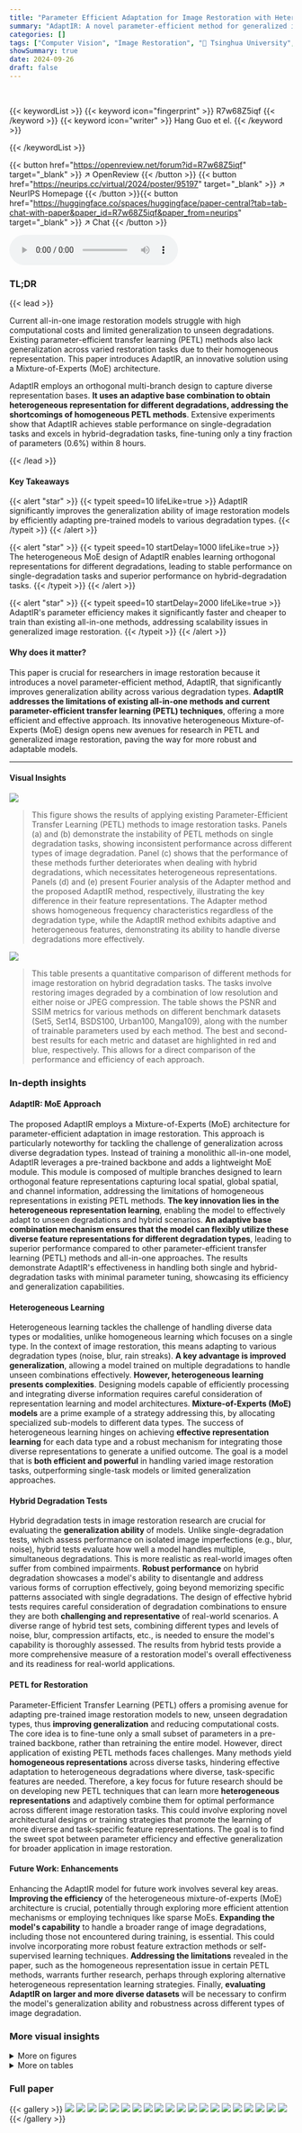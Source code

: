 ```yaml
---
title: "Parameter Efficient Adaptation for Image Restoration with Heterogeneous Mixture-of-Experts"
summary: "AdaptIR: A novel parameter-efficient method for generalized image restoration using a heterogeneous Mixture-of-Experts (MoE) architecture that achieves superior performance and generalization."
categories: []
tags: ["Computer Vision", "Image Restoration", "🏢 Tsinghua University",]
showSummary: true
date: 2024-09-26
draft: false
---
```


<br>

{{< keywordList >}}
{{< keyword icon="fingerprint" >}} R7w68Z5iqf {{< /keyword >}}
{{< keyword icon="writer" >}} Hang Guo et el. {{< /keyword >}}
 
{{< /keywordList >}}

{{< button href="https://openreview.net/forum?id=R7w68Z5iqf" target="_blank" >}}
↗ OpenReview
{{< /button >}}
{{< button href="https://neurips.cc/virtual/2024/poster/95197" target="_blank" >}}
↗ NeurIPS Homepage
{{< /button >}}{{< button href="https://huggingface.co/spaces/huggingface/paper-central?tab=tab-chat-with-paper&paper_id=R7w68Z5iqf&paper_from=neurips" target="_blank" >}}
↗ Chat
{{< /button >}}



<audio controls>
    <source src="https://ai-paper-reviewer.com/R7w68Z5iqf/podcast.wav" type="audio/wav">
    Your browser does not support the audio element.
</audio>


### TL;DR


{{< lead >}}

Current all-in-one image restoration models struggle with high computational costs and limited generalization to unseen degradations.  Existing parameter-efficient transfer learning (PETL) methods also lack generalization across varied restoration tasks due to their homogeneous representation. This paper introduces AdaptIR, an innovative solution using a Mixture-of-Experts (MoE) architecture. 



AdaptIR employs an orthogonal multi-branch design to capture diverse representation bases.  **It uses an adaptive base combination to obtain heterogeneous representation for different degradations, addressing the shortcomings of homogeneous PETL methods**.  Extensive experiments show that AdaptIR achieves stable performance on single-degradation tasks and excels in hybrid-degradation tasks, fine-tuning only a tiny fraction of parameters (0.6%) within 8 hours.

{{< /lead >}}


#### Key Takeaways

{{< alert "star" >}}
{{< typeit speed=10 lifeLike=true >}} AdaptIR significantly improves the generalization ability of image restoration models by efficiently adapting pre-trained models to various degradation types. {{< /typeit >}}
{{< /alert >}}

{{< alert "star" >}}
{{< typeit speed=10 startDelay=1000 lifeLike=true >}} The heterogeneous MoE design of AdaptIR enables learning orthogonal representations for different degradations, leading to stable performance on single-degradation tasks and superior performance on hybrid-degradation tasks. {{< /typeit >}}
{{< /alert >}}

{{< alert "star" >}}
{{< typeit speed=10 startDelay=2000 lifeLike=true >}} AdaptIR's parameter efficiency makes it significantly faster and cheaper to train than existing all-in-one methods, addressing scalability issues in generalized image restoration. {{< /typeit >}}
{{< /alert >}}

#### Why does it matter?
This paper is crucial for researchers in image restoration because it introduces a novel parameter-efficient method, AdaptIR, that significantly improves generalization ability across various degradation types.  **AdaptIR addresses the limitations of existing all-in-one methods and current parameter-efficient transfer learning (PETL) techniques**, offering a more efficient and effective approach.  Its innovative heterogeneous Mixture-of-Experts (MoE) design opens new avenues for research in PETL and generalized image restoration, paving the way for more robust and adaptable models.

------
#### Visual Insights



![](https://ai-paper-reviewer.com/R7w68Z5iqf/figures_1_1.jpg)

> This figure shows the results of applying existing Parameter-Efficient Transfer Learning (PETL) methods to image restoration tasks.  Panels (a) and (b) demonstrate the instability of PETL methods on single degradation tasks, showing inconsistent performance across different types of image degradation. Panel (c) shows that the performance of these methods further deteriorates when dealing with hybrid degradations, which necessitates heterogeneous representations. Panels (d) and (e) present Fourier analysis of the Adapter method and the proposed AdaptIR method, respectively, illustrating the key difference in their feature representations. The Adapter method shows homogeneous frequency characteristics regardless of the degradation type, while the AdaptIR method exhibits adaptive and heterogeneous features, demonstrating its ability to handle diverse degradations more effectively.





![](https://ai-paper-reviewer.com/R7w68Z5iqf/tables_6_1.jpg)

> This table presents a quantitative comparison of different methods for image restoration on hybrid degradation tasks.  The tasks involve restoring images degraded by a combination of low resolution and either noise or JPEG compression. The table shows the PSNR and SSIM metrics for various methods on different benchmark datasets (Set5, Set14, BSDS100, Urban100, Manga109), along with the number of trainable parameters used by each method. The best and second-best results for each metric and dataset are highlighted in red and blue, respectively. This allows for a direct comparison of the performance and efficiency of each approach.





### In-depth insights


#### AdaptIR: MoE Approach
The proposed AdaptIR employs a Mixture-of-Experts (MoE) architecture for parameter-efficient adaptation in image restoration. This approach is particularly noteworthy for tackling the challenge of generalization across diverse degradation types.  Instead of training a monolithic all-in-one model, AdaptIR leverages a pre-trained backbone and adds a lightweight MoE module. This module is composed of multiple branches designed to learn orthogonal feature representations capturing local spatial, global spatial, and channel information, addressing the limitations of homogeneous representations in existing PETL methods.  **The key innovation lies in the heterogeneous representation learning**, enabling the model to effectively adapt to unseen degradations and hybrid scenarios.  **An adaptive base combination mechanism ensures that the model can flexibly utilize these diverse feature representations for different degradation types**, leading to superior performance compared to other parameter-efficient transfer learning (PETL) methods and all-in-one approaches.  The results demonstrate AdaptIR's effectiveness in handling both single and hybrid-degradation tasks with minimal parameter tuning, showcasing its efficiency and generalization capabilities.

#### Heterogeneous Learning
Heterogeneous learning tackles the challenge of handling diverse data types or modalities, unlike homogeneous learning which focuses on a single type.  In the context of image restoration, this means adapting to various degradation types (noise, blur, rain streaks).  **A key advantage is improved generalization**, allowing a model trained on multiple degradations to handle unseen combinations effectively.  **However, heterogeneous learning presents complexities**. Designing models capable of efficiently processing and integrating diverse information requires careful consideration of representation learning and model architectures.  **Mixture-of-Experts (MoE) models** are a prime example of a strategy addressing this, by allocating specialized sub-models to different data types.  The success of heterogeneous learning hinges on achieving **effective representation learning** for each data type and a robust mechanism for integrating those diverse representations to generate a unified outcome.  The goal is a model that is **both efficient and powerful** in handling varied image restoration tasks, outperforming single-task models or limited generalization approaches.

#### Hybrid Degradation Tests
Hybrid degradation tests in image restoration research are crucial for evaluating the **generalization ability** of models.  Unlike single-degradation tests, which assess performance on isolated image imperfections (e.g., blur, noise), hybrid tests evaluate how well a model handles multiple, simultaneous degradations. This is more realistic as real-world images often suffer from combined impairments.  **Robust performance** on hybrid degradation showcases a model's ability to disentangle and address various forms of corruption effectively, going beyond memorizing specific patterns associated with single degradations. The design of effective hybrid tests requires careful consideration of degradation combinations to ensure they are both **challenging and representative** of real-world scenarios. A diverse range of hybrid test sets, combining different types and levels of noise, blur, compression artifacts, etc., is needed to ensure the model's capability is thoroughly assessed. The results from hybrid tests provide a more comprehensive measure of a restoration model's overall effectiveness and its readiness for real-world applications.

#### PETL for Restoration
Parameter-Efficient Transfer Learning (PETL) offers a promising avenue for adapting pre-trained image restoration models to new, unseen degradation types, thus **improving generalization** and reducing computational costs.  The core idea is to fine-tune only a small subset of parameters in a pre-trained backbone, rather than retraining the entire model.  However, direct application of existing PETL methods faces challenges.  Many methods yield **homogeneous representations** across diverse tasks, hindering effective adaptation to heterogeneous degradations where diverse, task-specific features are needed.  Therefore, a key focus for future research should be on developing new PETL techniques that can learn more **heterogeneous representations** and adaptively combine them for optimal performance across different image restoration tasks. This could involve exploring novel architectural designs or training strategies that promote the learning of more diverse and task-specific feature representations.  The goal is to find the sweet spot between parameter efficiency and effective generalization for broader application in image restoration.

#### Future Work: Enhancements
Enhancing the AdaptIR model for future work involves several key areas.  **Improving the efficiency** of the heterogeneous mixture-of-experts (MoE) architecture is crucial, potentially through exploring more efficient attention mechanisms or employing techniques like sparse MoEs.  **Expanding the model's capability** to handle a broader range of image degradations, including those not encountered during training, is essential.  This could involve incorporating more robust feature extraction methods or self-supervised learning techniques.  **Addressing the limitations** revealed in the paper, such as the homogeneous representation issue in certain PETL methods, warrants further research, perhaps through exploring alternative heterogeneous representation learning strategies.  Finally, **evaluating AdaptIR on larger and more diverse datasets** will be necessary to confirm the model's generalization ability and robustness across different types of image degradation.


### More visual insights

<details>
<summary>More on figures
</summary>


![](https://ai-paper-reviewer.com/R7w68Z5iqf/figures_3_1.jpg)

> The figure illustrates the AdaptIR architecture and its integration into a pre-trained transformer-based image restoration model. AdaptIR consists of three parallel branches: Local Interaction Module (LIM), Frequency Affine Module (FAM), and Channel Gating Module (CGM).  These modules extract local spatial, global spatial, and channel features, respectively. An Adaptive Feature Ensemble combines these features to generate a heterogeneous representation for different degradation types. This combined representation is then added to the output of the frozen MLP, adapting the pre-trained model to downstream tasks without extensive retraining. The figure highlights the modular and parallel design of AdaptIR, emphasizing its parameter efficiency.


![](https://ai-paper-reviewer.com/R7w68Z5iqf/figures_7_1.jpg)

> This figure shows the Fourier analysis of the output features from the Local Interaction Module (LIM) and the Frequency Affine Module (FAM). The Fourier transform is used to analyze the frequency characteristics of the features, which provides insights into the type of spatial information captured by each module.  The LIM focuses on high-frequency local texture details, while the FAM captures low-frequency global spatial information. This orthogonal representation is a key aspect of the AdaptIR model's design.


![](https://ai-paper-reviewer.com/R7w68Z5iqf/figures_7_2.jpg)

> This figure visualizes the channel activation values generated by the Channel Gating Module (CGM) in the AdaptIR model. The CGM is a component designed to capture channel interactions and perform channel selection. The bar chart shows the activation values for each channel, indicating the relative importance assigned to each channel by the CGM for a particular task. Channels with higher activation values are considered more important for the task. The distribution of activations across channels indicates that the CGM adaptively learns to select salient channels relevant to specific degradations and tasks. This adaptive channel selection is a key feature of AdaptIR’s ability to learn heterogeneous representations for different image restoration tasks.


![](https://ai-paper-reviewer.com/R7w68Z5iqf/figures_8_1.jpg)

> The figure shows the scalability of different PETL methods (AdaptIR, Adapter, LoRA, FacT, and Pretrain) on two hybrid degradation tasks (LR4&Noise30 and LR4&JPEG30) across different datasets (Urban100 and Manga109). The x-axis represents the number of trainable parameters (in millions), and the y-axis represents the PSNR (Peak Signal-to-Noise Ratio) in dB. The plot demonstrates how the performance of each method varies with the number of trainable parameters. AdaptIR consistently outperforms other methods across different parameter settings, showcasing its superior efficiency and scalability.


![](https://ai-paper-reviewer.com/R7w68Z5iqf/figures_12_1.jpg)

> This figure shows the architectures of six different parameter-efficient transfer learning (PETL) methods.  (a) VPT prepends learnable prompt tokens to the input of a transformer layer. (b) Adapter employs a bottleneck structure with an intermediate GELU activation. (c) LoRA uses low-rank matrices to approximate incremental weights in projection layers. (d) AdaptFormer inserts a module before the second LayerNorm, using a parallel insertion. (e) SSF uses learnable scale and shift factors to modulate frozen features. (f) FacT tensorizes ViT and uses low-rank approximations.  The figure provides a visual comparison of how these different PETL methods modify pre-trained transformer models to adapt to new tasks with minimal parameter changes.


![](https://ai-paper-reviewer.com/R7w68Z5iqf/figures_16_1.jpg)

> This figure shows the frequency characteristics of features from the three branches of a classic Mixture-of-Experts (MoE) model when dealing with hybrid degradations (SR4&DN30 and SR4&JPEG30).  It also presents Fourier analyses of the LoRA and FacT models, highlighting the homogeneous representation learned by these methods across different tasks.  The contrast between the classic MoE and these other PETL methods emphasizes the AdaptIR's ability to learn heterogeneous representations, which are crucial for adapting to various restoration tasks.


![](https://ai-paper-reviewer.com/R7w68Z5iqf/figures_16_2.jpg)

> This figure shows the results of experiments comparing the performance of existing PETL methods and the proposed AdaptIR on different image restoration tasks.  Subfigures (a) and (b) demonstrate that applying existing PETL methods directly to single-degradation tasks can result in unstable performance. Subfigure (c) shows that these methods perform poorly on hybrid-degradation tasks, which demand heterogeneous representations. Subfigures (d) and (e) use Fourier analysis to visualize the frequency characteristics of feature representations learned by Adapter and AdaptIR, respectively.  AdaptIR is shown to learn heterogeneous, degradation-specific representations, while Adapter's representations are homogeneous across different degradations.


![](https://ai-paper-reviewer.com/R7w68Z5iqf/figures_17_1.jpg)

> This figure shows that directly applying existing Parameter-Efficient Transfer Learning (PETL) methods to image restoration results in unstable performance for single degradation tasks and suboptimal performance for hybrid degradation tasks, which require heterogeneous representation.  The Fourier analysis reveals that Adapter, a common PETL method, uses homogeneous frequency representation across different degradations, while AdaptIR, the proposed method, adaptively learns degradation-specific heterogeneous representations.


![](https://ai-paper-reviewer.com/R7w68Z5iqf/figures_17_2.jpg)

> This figure visualizes the distribution of feature responses from the three branches (Local Interaction Module, Frequency Affine Module, and Channel Gating Module) of AdaptIR across different image restoration tasks. Each task is represented by a separate subplot, and each subplot shows three histograms representing the feature response densities of the three branches. The figure aims to demonstrate that AdaptIR learns heterogeneous representations by adaptively weighting the contributions of the three branches based on the specific task, highlighting the model's ability to capture task-specific features.


![](https://ai-paper-reviewer.com/R7w68Z5iqf/figures_18_1.jpg)

> This figure shows a visual comparison of different PETL methods on the hybrid degradation task LR4&Noise30 (low-resolution x4 and noise with σ=30).  It highlights the superior performance of the proposed AdaptIR method compared to others (VPT, LORA, Adapter, FacT) in restoring image details and overall quality. The red boxes point to specific regions for a closer comparison. The Appendix contains additional visualization.


![](https://ai-paper-reviewer.com/R7w68Z5iqf/figures_18_2.jpg)

> This figure demonstrates the limitations of existing Parameter-Efficient Transfer Learning (PETL) methods for image restoration.  Panels (a) and (b) show that these methods, when directly applied, lead to unstable performance on single-degradation tasks (low-light enhancement and heavy rain streak removal). Panel (c) highlights their suboptimal performance on hybrid degradations, which demand heterogeneous representations.  Panels (d) and (e) use Fourier analysis to visualize the frequency characteristics of Adapter (a common PETL method) and the proposed AdaptIR method.  The visualization shows that Adapter produces homogeneous frequency representations across different tasks, while AdaptIR learns task-specific, heterogeneous representations.


</details>




<details>
<summary>More on tables
</summary>


![](https://ai-paper-reviewer.com/R7w68Z5iqf/tables_7_1.jpg)
> This table compares the performance of AdaptIR against two other all-in-one image restoration methods (AirNet and PromptIR) on single image restoration tasks.  It shows the number of parameters, training time, GPU memory usage, PSNR, and SSIM for each method on light deraining and denoising tasks using different datasets. The training time for AdaptIR only reflects the time spent fine-tuning the pre-trained model for each task, excluding the initial pre-training phase.

![](https://ai-paper-reviewer.com/R7w68Z5iqf/tables_7_2.jpg)
> This table compares the proposed AdaptIR method with two other all-in-one image restoration methods (AirNet and PromptIR) across multiple image restoration tasks.  It shows the number of parameters, GPU memory usage, training time, and performance metrics (PSNR/SSIM) for light deraining, denoising (σ=25), and denoising (σ=30) tasks.  The results highlight AdaptIR's efficiency in achieving superior or comparable performance with significantly fewer parameters and training time compared to the other all-in-one methods.

![](https://ai-paper-reviewer.com/R7w68Z5iqf/tables_8_1.jpg)
> This table presents a quantitative comparison of different parameter-efficient transfer learning (PETL) methods and a fully fine-tuned model on hybrid degradation restoration tasks.  The tasks involve restoring images degraded by a combination of low-resolution and either Gaussian noise or JPEG compression artifacts.  The table shows the PSNR and SSIM scores for each method on five different benchmark datasets (Set5, Set14, BSDS100, Urban100, and Manga109). The number of trainable parameters (#param) for each method is also provided.  The best and second-best results for each dataset are highlighted in red and blue, respectively, to help visualize the performance differences between methods.  This data helps assess the effectiveness and efficiency of different PETL approaches in handling complex, multiple-degradation scenarios.

![](https://ai-paper-reviewer.com/R7w68Z5iqf/tables_8_2.jpg)
> This table presents the ablation study results on the impact of different design choices in AdaptIR on PSNR(dB).  The baseline setting uses depth-separable projection in LIM and FAM, along with channel-spatial orthogonal modeling. The table compares the baseline against several variations, including removing the adaptive feature ensemble, removing depth-separable operations in LIM or FAM, and removing both the CGM and depth-separable operations. The results highlight the contribution of each component to the overall performance.

![](https://ai-paper-reviewer.com/R7w68Z5iqf/tables_8_3.jpg)
> This table presents the ablation study results on the performance of AdaptIR with different components (LIM, FAM, and CGM). The results show that using all three components leads to the best performance on PSNR across different datasets (Set5, Set14, and Urban100). Removing any single component or combination of components significantly reduces the performance, indicating their importance for achieving the best results.

![](https://ai-paper-reviewer.com/R7w68Z5iqf/tables_8_4.jpg)
> This table presents the ablation study on different insertion positions (MLP or Attention) and forms (parallel or sequential) of the AdaptIR module.  The results, measured in PSNR(dB), show the impact of these design choices on performance across three benchmark datasets (Set5, Set14, and Urban100). The goal is to determine the optimal location and method for integrating the AdaptIR module for the best performance gains.

![](https://ai-paper-reviewer.com/R7w68Z5iqf/tables_13_1.jpg)
> This table compares AdaptIR with other prompt-based methods on denoising and deraining tasks.  It shows that AdaptIR achieves comparable or better performance with significantly lower adaptation costs and faster adaptation time.  The table highlights AdaptIR's efficiency and effectiveness compared to other prompt-based approaches.

![](https://ai-paper-reviewer.com/R7w68Z5iqf/tables_14_1.jpg)
> This table presents a quantitative comparison of different parameter-efficient transfer learning (PETL) methods and a fully fine-tuned model for image restoration on hybrid degradation tasks.  The hybrid degradation tasks involve combining low-resolution with either additive Gaussian noise or JPEG compression artifacts.  The table shows the PSNR and SSIM scores achieved by each method on five standard image restoration datasets (Set5, Set14, BSDS100, Urban100, Manga109).  The best and second-best performing methods for each dataset are highlighted in red and blue, respectively.  The number of trainable parameters (#param) for each method is also included, demonstrating the parameter efficiency of the PETL approaches compared to the fully fine-tuned model.

![](https://ai-paper-reviewer.com/R7w68Z5iqf/tables_14_2.jpg)
> This table presents a quantitative comparison of different methods for image restoration on hybrid degradation tasks.  It shows the Peak Signal-to-Noise Ratio (PSNR) and Structural Similarity Index (SSIM) metrics for various methods, including the proposed AdaptIR, on two types of hybrid degradation: low-resolution images with added noise (LR4&Noise30) and low-resolution images with JPEG compression artifacts (LR4&JPEG30).  The results are shown for different datasets (Set5, Set14, BSDS100, Urban100, Manga109) and the number of trainable parameters (#param) used by each method is included. The best and second-best performing methods are highlighted in red and blue respectively, indicating AdaptIR's superior performance.

![](https://ai-paper-reviewer.com/R7w68Z5iqf/tables_14_3.jpg)
> This table presents a quantitative comparison of different parameter-efficient transfer learning (PETL) methods and a fully fine-tuned model on two hybrid image degradation tasks: LR4&Noise30 (low-resolution x4 and noise with σ=30) and LR4&JPEG30 (low-resolution x4 and JPEG compression with quality factor q=30).  The metrics used for evaluation are PSNR and SSIM on standard image restoration datasets (Set5, Set14, BSDS100, Urban100, and Manga109). The table highlights the best and second-best performing methods for each dataset and degradation type, indicating the superiority of the proposed AdaptIR method in terms of both PSNR and SSIM, especially when dealing with limited parameters.

![](https://ai-paper-reviewer.com/R7w68Z5iqf/tables_14_4.jpg)
> This table presents a quantitative comparison of different parameter-efficient transfer learning (PETL) methods and a fully fine-tuned model on two hybrid degradation tasks: LR4&Noise30 (low-resolution x4 and noise with σ=30) and LR4&JPEG30 (low-resolution x4 and JPEG compression with quality factor q=30).  The metrics used for evaluation are PSNR and SSIM on five standard datasets (Set5, Set14, BSDS100, Urban100, Manga109).  The table highlights the best and second-best performing methods for each dataset and degradation type, indicating the superior performance of the proposed AdaptIR method in handling hybrid degradation.

![](https://ai-paper-reviewer.com/R7w68Z5iqf/tables_15_1.jpg)
> This table presents a quantitative comparison of different parameter-efficient transfer learning (PETL) methods and a full fine-tuning approach on hybrid image degradation restoration tasks.  The table shows PSNR and SSIM scores for various methods on different benchmark datasets (Set5, Set14, BSDS100, Urban100, Manga109) under two types of hybrid degradation: LR4&Noise30 (low resolution and noise) and LR4&JPEG30 (low resolution and JPEG compression).  The number of trainable parameters (#param) for each method is also indicated. The best and second-best results for each metric and dataset are highlighted in red and blue, respectively. The purpose of the table is to demonstrate the superiority of the proposed AdaptIR method, which achieves better performance with significantly fewer parameters than other methods, particularly on hybrid degradation tasks.

![](https://ai-paper-reviewer.com/R7w68Z5iqf/tables_15_2.jpg)
> This table presents a quantitative comparison of different parameter-efficient transfer learning (PETL) methods and a fully fine-tuned model on two hybrid degradation tasks: LR4&Noise30 (x4 low-resolution and noise with σ=30) and LR4&JPEG30 (x4 low-resolution and JPEG compression with quality factor q=30).  The metrics used for evaluation are PSNR and SSIM on several benchmark datasets (Set5, Set14, BSDS100, Urban100, Manga109).  The table highlights the best and second-best performing methods for each task and dataset, indicating the superior performance of the proposed AdaptIR method, particularly in achieving stability and high performance in hybrid degradation scenarios.

![](https://ai-paper-reviewer.com/R7w68Z5iqf/tables_15_3.jpg)
> This table compares the performance of different parameter-efficient transfer learning (PETL) methods on a real-world denoising task using the SIDD dataset.  The methods compared include AdaptFor, LoRA, Adapter, FacT, MoE, and the proposed AdaptIR. The table shows the number of parameters (#param) for each method and the peak signal-to-noise ratio (PSNR) achieved.  AdaptIR demonstrates superior performance compared to other PETL methods.

![](https://ai-paper-reviewer.com/R7w68Z5iqf/tables_18_1.jpg)
> This table presents a quantitative comparison of different methods for image restoration on hybrid degradation tasks, specifically LR4&Noise30 and LR4&JPEG30.  The metrics used for comparison are PSNR and SSIM, calculated for various datasets (Set5, Set14, BSDS100, Urban100, and Manga109). The table also includes the number of trainable parameters (#param) for each method. The best and second-best results for each metric and dataset are highlighted in red and blue respectively, allowing for easy comparison of the different methods' performance.

</details>




### Full paper

{{< gallery >}}
<img src="https://ai-paper-reviewer.com/R7w68Z5iqf/1.png" class="grid-w50 md:grid-w33 xl:grid-w25" />
<img src="https://ai-paper-reviewer.com/R7w68Z5iqf/2.png" class="grid-w50 md:grid-w33 xl:grid-w25" />
<img src="https://ai-paper-reviewer.com/R7w68Z5iqf/3.png" class="grid-w50 md:grid-w33 xl:grid-w25" />
<img src="https://ai-paper-reviewer.com/R7w68Z5iqf/4.png" class="grid-w50 md:grid-w33 xl:grid-w25" />
<img src="https://ai-paper-reviewer.com/R7w68Z5iqf/5.png" class="grid-w50 md:grid-w33 xl:grid-w25" />
<img src="https://ai-paper-reviewer.com/R7w68Z5iqf/6.png" class="grid-w50 md:grid-w33 xl:grid-w25" />
<img src="https://ai-paper-reviewer.com/R7w68Z5iqf/7.png" class="grid-w50 md:grid-w33 xl:grid-w25" />
<img src="https://ai-paper-reviewer.com/R7w68Z5iqf/8.png" class="grid-w50 md:grid-w33 xl:grid-w25" />
<img src="https://ai-paper-reviewer.com/R7w68Z5iqf/9.png" class="grid-w50 md:grid-w33 xl:grid-w25" />
<img src="https://ai-paper-reviewer.com/R7w68Z5iqf/10.png" class="grid-w50 md:grid-w33 xl:grid-w25" />
<img src="https://ai-paper-reviewer.com/R7w68Z5iqf/11.png" class="grid-w50 md:grid-w33 xl:grid-w25" />
<img src="https://ai-paper-reviewer.com/R7w68Z5iqf/12.png" class="grid-w50 md:grid-w33 xl:grid-w25" />
<img src="https://ai-paper-reviewer.com/R7w68Z5iqf/13.png" class="grid-w50 md:grid-w33 xl:grid-w25" />
<img src="https://ai-paper-reviewer.com/R7w68Z5iqf/14.png" class="grid-w50 md:grid-w33 xl:grid-w25" />
<img src="https://ai-paper-reviewer.com/R7w68Z5iqf/15.png" class="grid-w50 md:grid-w33 xl:grid-w25" />
<img src="https://ai-paper-reviewer.com/R7w68Z5iqf/16.png" class="grid-w50 md:grid-w33 xl:grid-w25" />
<img src="https://ai-paper-reviewer.com/R7w68Z5iqf/17.png" class="grid-w50 md:grid-w33 xl:grid-w25" />
<img src="https://ai-paper-reviewer.com/R7w68Z5iqf/18.png" class="grid-w50 md:grid-w33 xl:grid-w25" />
<img src="https://ai-paper-reviewer.com/R7w68Z5iqf/19.png" class="grid-w50 md:grid-w33 xl:grid-w25" />
<img src="https://ai-paper-reviewer.com/R7w68Z5iqf/20.png" class="grid-w50 md:grid-w33 xl:grid-w25" />
{{< /gallery >}}